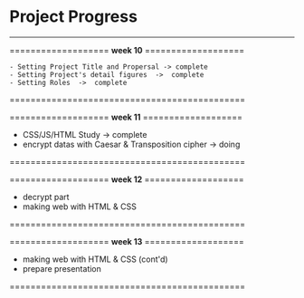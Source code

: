 
# Project Progress
---
===================  __week 10__  ===================

```
- Setting Project Title and Propersal -> complete
- Setting Project's detail figures  ->  complete
- Setting Roles  ->  complete
```

============================================= 

===================  __week 11__  ===================

- CSS/JS/HTML Study  ->  complete
- encrypt datas with Caesar & Transposition cipher  ->  doing

============================================= 

===================  __week 12__  ===================

- decrypt part
- making web with HTML & CSS

============================================= 

===================  __week 13__  ===================

- making web with HTML & CSS (cont'd)
- prepare presentation

============================================= 
